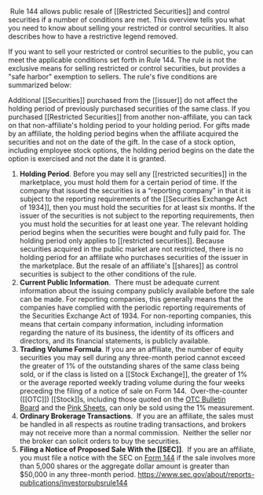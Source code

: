 Rule 144 allows public resale of [[Restricted Securities]] and control securities if a number of conditions are met. This overview tells you what you need to know about selling your restricted or control securities. It also describes how to have a restrictive legend removed.

If you want to sell your restricted or control securities to the public, you can meet the applicable conditions set forth in Rule 144. The rule is not the exclusive means for selling restricted or control securities, but provides a "safe harbor" exemption to sellers. The rule's five conditions are summarized below:

Additional [[Securities]] purchased from the [[issuer]] do not affect the holding period of previously purchased securities of the same class. If you purchased [[Restricted Securities]] from another non-affiliate, you can tack on that non-affiliate's holding period to your holding period. For gifts made by an affiliate, the holding period begins when the affiliate acquired the securities and not on the date of the gift. In the case of a stock option, including employee stock options, the holding period begins on the date the option is exercised and not the date it is granted.

1. **Holding Period**. Before you may sell any [[restricted securities]] in the marketplace, you must hold them for a certain period of time. If the company that issued the securities is a “reporting company” in that it is subject to the reporting requirements of the [[Securities Exchange Act of 1934]], then you must hold the securities for at least six months. If the issuer of the securities is not subject to the reporting requirements, then you must hold the securities for at least one year. The relevant holding period begins when the securities were bought and fully paid for. The holding period only applies to [[restricted securities]]. Because securities acquired in the public market are not restricted, there is no holding period for an affiliate who purchases securities of the issuer in the marketplace. But the resale of an affiliate's [[shares]] as control securities is subject to the other conditions of the rule.
2. **Current Public Information**.  There must be adequate current information about the issuing company publicly available before the sale can be made. For reporting companies, this generally means that the companies have complied with the periodic reporting requirements of the Securities Exchange Act of 1934. For non-reporting companies, this means that certain company information, including information regarding the nature of its business, the identity of its officers and directors, and its financial statements, is publicly available.
3. **Trading Volume Formula**. If you are an affiliate, the number of equity securities you may sell during any three-month period cannot exceed the greater of 1% of the outstanding shares of the same class being sold, or if the class is listed on a [[Stock Exchange]], the greater of 1% or the average reported weekly trading volume during the four weeks preceding the filing of a notice of sale on Form 144.  Over-the-counter ([[OTC]]) [[Stock]]s, including those quoted on the [OTC Bulletin Board](https://www.sec.gov/answers/otcbb.htm) and the [Pink Sheets](https://www.sec.gov/answers/pink.htm), can only be sold using the 1% measurement.
4. **Ordinary Brokerage Transactions**.  If you are an affiliate, the sales must be handled in all respects as routine trading transactions, and brokers may not receive more than a normal commission.  Neither the seller nor the broker can solicit orders to buy the securities.
5. **Filing a Notice of Proposed Sale With the [[SEC]]**.  If you are an affiliate, you must file a notice with the SEC on [Form 144](https://www.sec.gov/answers/form144.htm) if the sale involves more than 5,000 shares or the aggregate dollar amount is greater than $50,000 in any three-month period.
https://www.sec.gov/about/reports-publications/investorpubsrule144